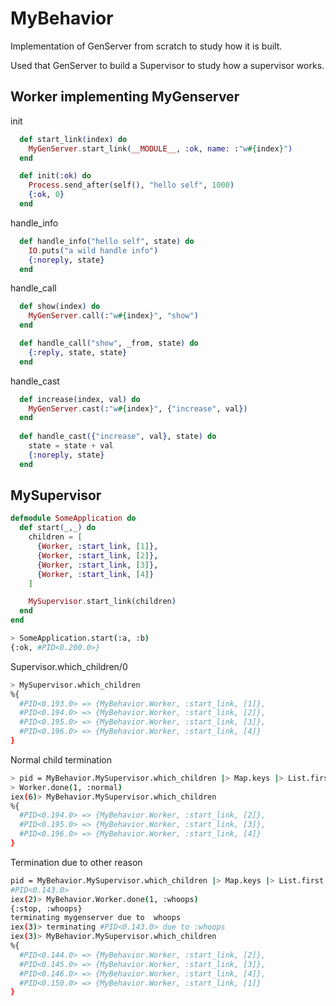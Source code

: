 # MyBehavior

Implementation of GenServer from scratch to study how it is built.

Used that GenServer to build a Supervisor to study how a supervisor works.

## Worker implementing MyGenserver

init

```elixir
  def start_link(index) do
    MyGenServer.start_link(__MODULE__, :ok, name: :"w#{index}")
  end

  def init(:ok) do
    Process.send_after(self(), "hello self", 1000)
    {:ok, 0}
  end

```
handle_info
```elixir
  def handle_info("hello self", state) do
    IO.puts("a wild handle info")
    {:noreply, state}
  end
```

handle_call

```elixir
  def show(index) do
    MyGenServer.call(:"w#{index}", "show")
  end

  def handle_call("show", _from, state) do
    {:reply, state, state}
  end
```
handle_cast

```elixir
  def increase(index, val) do
    MyGenServer.cast(:"w#{index}", {"increase", val})
  end
  
  def handle_cast({"increase", val}, state) do
    state = state + val
    {:noreply, state}
  end
```

## MySupervisor

```elixir
defmodule SomeApplication do
  def start(_,_) do
    children = [
      {Worker, :start_link, [1]},
      {Worker, :start_link, [2]},
      {Worker, :start_link, [3]},
      {Worker, :start_link, [4]}
    ]

    MySupervisor.start_link(children)
  end
end
```

```bash
> SomeApplication.start(:a, :b)
{:ok, #PID<0.200.0>}
```

Supervisor.which_children/0
```bash
> MySupervisor.which_children
%{
  #PID<0.193.0> => {MyBehavior.Worker, :start_link, [1]},
  #PID<0.194.0> => {MyBehavior.Worker, :start_link, [2]},
  #PID<0.195.0> => {MyBehavior.Worker, :start_link, [3]},
  #PID<0.196.0> => {MyBehavior.Worker, :start_link, [4]}
}
```

Normal child termination
```bash
> pid = MyBehavior.MySupervisor.which_children |> Map.keys |> List.first
> Worker.done(1, :normal)
iex(6)> MyBehavior.MySupervisor.which_children                                
%{
  #PID<0.194.0> => {MyBehavior.Worker, :start_link, [2]},
  #PID<0.195.0> => {MyBehavior.Worker, :start_link, [3]},
  #PID<0.196.0> => {MyBehavior.Worker, :start_link, [4]}
}
```

Termination due to other reason
```bash
pid = MyBehavior.MySupervisor.which_children |> Map.keys |> List.first
#PID<0.143.0>
iex(2)> MyBehavior.Worker.done(1, :whoops)
{:stop, :whoops}
terminating mygenserver due to  whoops
iex(3)> terminating #PID<0.143.0> due to :whoops
iex(3)> MyBehavior.MySupervisor.which_children                                
%{
  #PID<0.144.0> => {MyBehavior.Worker, :start_link, [2]},
  #PID<0.145.0> => {MyBehavior.Worker, :start_link, [3]},
  #PID<0.146.0> => {MyBehavior.Worker, :start_link, [4]},
  #PID<0.150.0> => {MyBehavior.Worker, :start_link, [1]}
}

```

